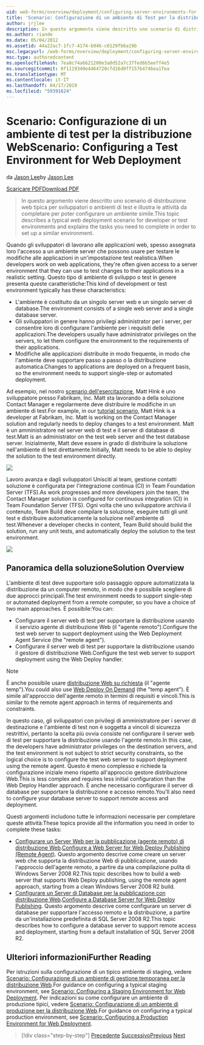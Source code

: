 ```yaml
---
uid: web-forms/overview/deployment/configuring-server-environments-for-web-deployment/scenario-configuring-a-test-environment-for-web-deployment
title: 'Scenario: Configurazione di un ambiente di Test per la distribuzione Web | Microsoft Docs'
author: jrjlee
description: In questo argomento viene descritto uno scenario di distribuzione web tipica per sviluppatori o ambienti di test e illustra le attività da completare per impostare un intervento di servizio...
ms.author: riande
ms.date: 05/04/2012
ms.assetid: 44a22ac7-1fc7-4174-b946-c6129fb6a19b
msc.legacyurl: /web-forms/overview/deployment/configuring-server-environments-for-web-deployment/scenario-configuring-a-test-environment-for-web-deployment
msc.type: authoredcontent
ms.openlocfilehash: 7ea8c74a6621200e3a0d52a7c37fed6b5eeff4e5
ms.sourcegitcommit: 0f1119340e4464720cfd16d0ff15764746ea1fea
ms.translationtype: MT
ms.contentlocale: it-IT
ms.lasthandoff: 04/17/2019
ms.locfileid: "59391624"
---
```

# <a name="scenario-configuring-a-test-environment-for-web-deployment"></a><span data-ttu-id="1cf31-103">Scenario: Configurazione di un ambiente di test per la distribuzione Web</span><span class="sxs-lookup"><span data-stu-id="1cf31-103">Scenario: Configuring a Test Environment for Web Deployment</span></span>

<span data-ttu-id="1cf31-104">da [Jason Lee](https://github.com/jrjlee)</span><span class="sxs-lookup"><span data-stu-id="1cf31-104">by [Jason Lee](https://github.com/jrjlee)</span></span>

[<span data-ttu-id="1cf31-105">Scaricare PDF</span><span class="sxs-lookup"><span data-stu-id="1cf31-105">Download PDF</span></span>](https://msdnshared.blob.core.windows.net/media/MSDNBlogsFS/prod.evol.blogs.msdn.com/CommunityServer.Blogs.Components.WeblogFiles/00/00/00/63/56/8130.DeployingWebAppsInEnterpriseScenarios.pdf)

> <span data-ttu-id="1cf31-106">In questo argomento viene descritto uno scenario di distribuzione web tipica per sviluppatori o ambienti di test e illustra le attività da completare per poter configurare un ambiente simile.</span><span class="sxs-lookup"><span data-stu-id="1cf31-106">This topic describes a typical web deployment scenario for developer or test environments and explains the tasks you need to complete in order to set up a similar environment.</span></span>


<span data-ttu-id="1cf31-107">Quando gli sviluppatori di lavorano alle applicazioni web, spesso assegnata loro l'accesso a un ambiente server che possono usare per testare le modifiche alle applicazioni in un'impostazione test realistica.</span><span class="sxs-lookup"><span data-stu-id="1cf31-107">When developers work on web applications, they're often given access to a server environment that they can use to test changes to their applications in a realistic setting.</span></span> <span data-ttu-id="1cf31-108">Questo tipo di ambiente di sviluppo o test in genere presenta queste caratteristiche:</span><span class="sxs-lookup"><span data-stu-id="1cf31-108">This kind of development or test environment typically has these characteristics:</span></span>

- <span data-ttu-id="1cf31-109">L'ambiente è costituito da un singolo server web e un singolo server di database.</span><span class="sxs-lookup"><span data-stu-id="1cf31-109">The environment consists of a single web server and a single database server.</span></span>
- <span data-ttu-id="1cf31-110">Gli sviluppatori in genere hanno privilegi administrator per i server, per consentire loro di configurare l'ambiente per i requisiti delle applicazioni.</span><span class="sxs-lookup"><span data-stu-id="1cf31-110">The developers usually have administrator privileges on the servers, to let them configure the environment to the requirements of their applications.</span></span>
- <span data-ttu-id="1cf31-111">Modifiche alle applicazioni distribuite in modo frequente, in modo che l'ambiente deve supportare passo a passo o la distribuzione automatica.</span><span class="sxs-lookup"><span data-stu-id="1cf31-111">Changes to applications are deployed on a frequent basis, so the environment needs to support single-step or automated deployment.</span></span>

<span data-ttu-id="1cf31-112">Ad esempio, nel nostro [scenario dell'esercitazione](../deploying-web-applications-in-enterprise-scenarios/enterprise-web-deployment-scenario-overview.md), Matt Hink è uno sviluppatore presso Fabrikam, Inc. Matt sta lavorando a della soluzione Contact Manager e regolarmente deve distribuire le modifiche in un ambiente di test.</span><span class="sxs-lookup"><span data-stu-id="1cf31-112">For example, in our [tutorial scenario](../deploying-web-applications-in-enterprise-scenarios/enterprise-web-deployment-scenario-overview.md), Matt Hink is a developer at Fabrikam, Inc. Matt is working on the Contact Manager solution and regularly needs to deploy changes to a test environment.</span></span> <span data-ttu-id="1cf31-113">Matt è un amministratore nel server web di test e il server di database di test.</span><span class="sxs-lookup"><span data-stu-id="1cf31-113">Matt is an administrator on the test web server and the test database server.</span></span> <span data-ttu-id="1cf31-114">Inizialmente, Matt deve essere in grado di distribuire la soluzione nell'ambiente di test direttamente.</span><span class="sxs-lookup"><span data-stu-id="1cf31-114">Initially, Matt needs to be able to deploy the solution to the test environment directly.</span></span>

![](scenario-configuring-a-test-environment-for-web-deployment/_static/image1.png)

<span data-ttu-id="1cf31-115">Lavoro avanza e dagli sviluppatori Unisciti al team, gestione contatti soluzione è configurata per l'integrazione continua (CI) in Team Foundation Server (TFS).</span><span class="sxs-lookup"><span data-stu-id="1cf31-115">As work progresses and more developers join the team, the Contact Manager solution is configured for continuous integration (CI) in Team Foundation Server (TFS).</span></span> <span data-ttu-id="1cf31-116">Ogni volta che uno sviluppatore archivia il contenuto, Team Build deve compilare la soluzione, eseguire tutti gli unit test e distribuire automaticamente la soluzione nell'ambiente di test.</span><span class="sxs-lookup"><span data-stu-id="1cf31-116">Whenever a developer checks in content, Team Build should build the solution, run any unit tests, and automatically deploy the solution to the test environment.</span></span>

![](scenario-configuring-a-test-environment-for-web-deployment/_static/image2.png)

## <a name="solution-overview"></a><span data-ttu-id="1cf31-117">Panoramica della soluzione</span><span class="sxs-lookup"><span data-stu-id="1cf31-117">Solution Overview</span></span>

<span data-ttu-id="1cf31-118">L'ambiente di test deve supportare solo passaggio oppure automatizzata la distribuzione da un computer remoto, in modo che è possibile scegliere di due approcci principali.</span><span class="sxs-lookup"><span data-stu-id="1cf31-118">The test environment needs to support single-step or automated deployment from a remote computer, so you have a choice of two main approaches.</span></span> <span data-ttu-id="1cf31-119">È possibile:</span><span class="sxs-lookup"><span data-stu-id="1cf31-119">You can:</span></span>

- <span data-ttu-id="1cf31-120">Configurare il server web di test per supportare la distribuzione usando il servizio agente di distribuzione Web (il "agente remoto").</span><span class="sxs-lookup"><span data-stu-id="1cf31-120">Configure the test web server to support deployment using the Web Deployment Agent Service (the "remote agent").</span></span>
- <span data-ttu-id="1cf31-121">Configurare il server web di test per supportare la distribuzione usando il gestore di distribuzione Web.</span><span class="sxs-lookup"><span data-stu-id="1cf31-121">Configure the test web server to support deployment using the Web Deploy handler.</span></span>

> [!NOTE]
> <span data-ttu-id="1cf31-122">È anche possibile usare [distribuzione Web su richiesta](https://technet.microsoft.com/library/ee517345(WS.10).aspx) (il "agente temp").</span><span class="sxs-lookup"><span data-stu-id="1cf31-122">You could also use [Web Deploy On Demand](https://technet.microsoft.com/library/ee517345(WS.10).aspx) (the "temp agent").</span></span> <span data-ttu-id="1cf31-123">È simile all'approccio dell'agente remoto in termini di requisiti e vincoli.</span><span class="sxs-lookup"><span data-stu-id="1cf31-123">This is similar to the remote agent approach in terms of requirements and constraints.</span></span>


<span data-ttu-id="1cf31-124">In questo caso, gli sviluppatori con privilegi di amministratore per i server di destinazione e l'ambiente di test non è soggetta a vincoli di sicurezza restrittivi, pertanto la scelta più ovvia consiste nel configurare il server web di test per supportare la distribuzione usando l'agente remoto.</span><span class="sxs-lookup"><span data-stu-id="1cf31-124">In this case, the developers have administrator privileges on the destination servers, and the test environment is not subject to strict security constraints, so the logical choice is to configure the test web server to support deployment using the remote agent.</span></span> <span data-ttu-id="1cf31-125">Questo è meno complesso e richiede la configurazione iniziale meno rispetto all'approccio gestore distribuzione Web.</span><span class="sxs-lookup"><span data-stu-id="1cf31-125">This is less complex and requires less initial configuration than the Web Deploy Handler approach.</span></span> <span data-ttu-id="1cf31-126">È anche necessario configurare il server di database per supportare la distribuzione e accesso remoto.</span><span class="sxs-lookup"><span data-stu-id="1cf31-126">You'll also need to configure your database server to support remote access and deployment.</span></span>

<span data-ttu-id="1cf31-127">Questi argomenti includono tutte le informazioni necessarie per completare queste attività:</span><span class="sxs-lookup"><span data-stu-id="1cf31-127">These topics provide all the information you need in order to complete these tasks:</span></span>

- <span data-ttu-id="1cf31-128">[Configurare un Server Web per la pubblicazione (agente remoto) di distribuzione Web](configuring-a-web-server-for-web-deploy-publishing-remote-agent.md).</span><span class="sxs-lookup"><span data-stu-id="1cf31-128">[Configure a Web Server for Web Deploy Publishing (Remote Agent)](configuring-a-web-server-for-web-deploy-publishing-remote-agent.md).</span></span> <span data-ttu-id="1cf31-129">Questo argomento descrive come creare un server web che supporta la distribuzione Web di pubblicazione, usando l'approccio dell'agente remoto, a partire da una compilazione pulita di Windows Server 2008 R2.</span><span class="sxs-lookup"><span data-stu-id="1cf31-129">This topic describes how to build a web server that supports Web Deploy publishing, using the remote agent approach, starting from a clean Windows Server 2008 R2 build.</span></span>
- <span data-ttu-id="1cf31-130">[Configurare un Server di Database per la pubblicazione con distribuzione Web](configuring-a-database-server-for-web-deploy-publishing.md).</span><span class="sxs-lookup"><span data-stu-id="1cf31-130">[Configure a Database Server for Web Deploy Publishing](configuring-a-database-server-for-web-deploy-publishing.md).</span></span> <span data-ttu-id="1cf31-131">Questo argomento descrive come configurare un server di database per supportare l'accesso remoto e la distribuzione, a partire da un'installazione predefinita di SQL Server 2008 R2.</span><span class="sxs-lookup"><span data-stu-id="1cf31-131">This topic describes how to configure a database server to support remote access and deployment, starting from a default installation of SQL Server 2008 R2.</span></span>

## <a name="further-reading"></a><span data-ttu-id="1cf31-132">Ulteriori informazioni</span><span class="sxs-lookup"><span data-stu-id="1cf31-132">Further Reading</span></span>

<span data-ttu-id="1cf31-133">Per istruzioni sulla configurazione di un tipico ambiente di staging, vedere [Scenario: Configurazione di un ambiente di gestione temporanea per la distribuzione Web](scenario-configuring-a-staging-environment-for-web-deployment.md).</span><span class="sxs-lookup"><span data-stu-id="1cf31-133">For guidance on configuring a typical staging environment, see [Scenario: Configuring a Staging Environment for Web Deployment](scenario-configuring-a-staging-environment-for-web-deployment.md).</span></span> <span data-ttu-id="1cf31-134">Per indicazioni su come configurare un ambiente di produzione tipici, vedere [Scenario: Configurazione di un ambiente di produzione per la distribuzione Web](scenario-configuring-a-production-environment-for-web-deployment.md).</span><span class="sxs-lookup"><span data-stu-id="1cf31-134">For guidance on configuring a typical production environment, see [Scenario: Configuring a Production Environment for Web Deployment](scenario-configuring-a-production-environment-for-web-deployment.md).</span></span>

> [!div class="step-by-step"]
> <span data-ttu-id="1cf31-135">[Precedente](choosing-the-right-approach-to-web-deployment.md)
> [Successivo](scenario-configuring-a-staging-environment-for-web-deployment.md)</span><span class="sxs-lookup"><span data-stu-id="1cf31-135">[Previous](choosing-the-right-approach-to-web-deployment.md)
[Next](scenario-configuring-a-staging-environment-for-web-deployment.md)</span></span>

